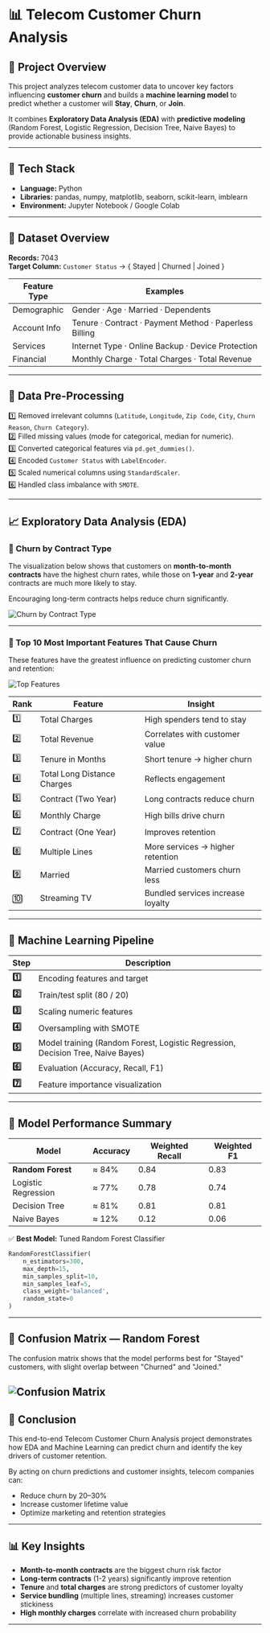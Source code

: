 # 📊 Telecom Customer Churn Analysis

## 🧭 Project Overview

This project analyzes telecom customer data to uncover key factors influencing **customer churn** and builds a **machine learning model** to predict whether a customer will **Stay**, **Churn**, or **Join**.

It combines **Exploratory Data Analysis (EDA)** with **predictive modeling** (Random Forest, Logistic Regression, Decision Tree, Naive Bayes) to provide actionable business insights.

---

## 🧰 Tech Stack

- **Language:** Python
- **Libraries:** pandas, numpy, matplotlib, seaborn, scikit-learn, imblearn
- **Environment:** Jupyter Notebook / Google Colab

---

## 📂 Dataset Overview

**Records:** 7043  
**Target Column:** `Customer Status` → { Stayed | Churned | Joined }

| Feature Type | Examples |
|---------------|-----------|
| Demographic | Gender · Age · Married · Dependents |
| Account Info | Tenure · Contract · Payment Method · Paperless Billing |
| Services | Internet Type · Online Backup · Device Protection |
| Financial | Monthly Charge · Total Charges · Total Revenue |

---

## 🧼 Data Pre-Processing

1️⃣ Removed irrelevant columns (`Latitude`, `Longitude`, `Zip Code`, `City`, `Churn Reason`, `Churn Category`).  
2️⃣ Filled missing values (mode for categorical, median for numeric).  
3️⃣ Converted categorical features via `pd.get_dummies()`.  
4️⃣ Encoded `Customer Status` with `LabelEncoder`.  
5️⃣ Scaled numerical columns using `StandardScaler`.  
6️⃣ Handled class imbalance with `SMOTE`.

---

## 📈 Exploratory Data Analysis (EDA)

### 🔹 Churn by Contract Type

The visualization below shows that customers on **month-to-month contracts** have the highest churn rates, while those on **1-year** and **2-year** contracts are much more likely to stay.

Encouraging long-term contracts helps reduce churn significantly.

![Churn by Contract Type](./contract%20type.png)

---

### 🔹 Top 10 Most Important Features That Cause Churn

These features have the greatest influence on predicting customer churn and retention:

![Top Features](./Screenshot%202025-10-21%20213419.png)

| Rank | Feature | Insight |
|------|----------|----------|
| 1️⃣ | Total Charges | High spenders tend to stay |
| 2️⃣ | Total Revenue | Correlates with customer value |
| 3️⃣ | Tenure in Months | Short tenure → higher churn |
| 4️⃣ | Total Long Distance Charges | Reflects engagement |
| 5️⃣ | Contract (Two Year) | Long contracts reduce churn |
| 6️⃣ | Monthly Charge | High bills drive churn |
| 7️⃣ | Contract (One Year) | Improves retention |
| 8️⃣ | Multiple Lines | More services → higher retention |
| 9️⃣ | Married | Married customers churn less |
| 🔟 | Streaming TV | Bundled services increase loyalty |

---

## 🤖 Machine Learning Pipeline

| Step | Description |
|------|--------------|
| **1️⃣** | Encoding features and target |
| **2️⃣** | Train/test split (80 / 20) |
| **3️⃣** | Scaling numeric features |
| **4️⃣** | Oversampling with SMOTE |
| **5️⃣** | Model training (Random Forest, Logistic Regression, Decision Tree, Naive Bayes) |
| **6️⃣** | Evaluation (Accuracy, Recall, F1) |
| **7️⃣** | Feature importance visualization |

---

## 🧠 Model Performance Summary

| Model | Accuracy | Weighted Recall | Weighted F1 |
|--------|-----------|----------------|--------------|
| **Random Forest** | ≈ 84% | 0.84 | 0.83 |
| Logistic Regression | ≈ 77% | 0.78 | 0.74 |
| Decision Tree | ≈ 81% | 0.81 | 0.81 |
| Naive Bayes | ≈ 12% | 0.12 | 0.06 |

✅ **Best Model:** Tuned Random Forest Classifier
```python
RandomForestClassifier(
    n_estimators=300,
    max_depth=15,
    min_samples_split=10,
    min_samples_leaf=5,
    class_weight='balanced',
    random_state=0
)
```

---

## 🧮 Confusion Matrix — Random Forest

The confusion matrix shows that the model performs best for "Stayed" customers, with slight overlap between "Churned" and "Joined."

![Confusion Matrix](./Screenshot%202025-10-21%20213427.png)
---

## 🏁 Conclusion

This end-to-end Telecom Customer Churn Analysis project demonstrates how EDA and Machine Learning can predict churn and identify the key drivers of customer retention.

By acting on churn predictions and customer insights, telecom companies can:

- Reduce churn by 20–30%
- Increase customer lifetime value
- Optimize marketing and retention strategies

---


## 📊 Key Insights

- **Month-to-month contracts** are the biggest churn risk factor
- **Long-term contracts** (1-2 years) significantly improve retention
- **Tenure** and **total charges** are strong predictors of customer loyalty
- **Service bundling** (multiple lines, streaming) increases customer stickiness
- **High monthly charges** correlate with increased churn probability

---


